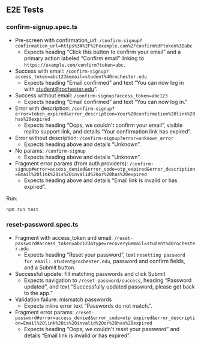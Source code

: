 ## E2E Tests

### confirm-signup.spec.ts
- Pre-screen with confirmation_url: `/confirm-signup?confirmation_url=https%3A%2F%2Fexample.com%2Fconfirm%3Ftoken%3Dabc`
  - Expects heading “Click this button to confirm your email” and a primary action labeled “Confirm email” linking to `https://example.com/confirm?token=abc`.
- Success with email: `/confirm-signup?access_token=abc123&email=student%40rochester.edu`
  - Expects heading “Email confirmed” and text “You can now log in with student@rochester.edu”.
- Success without email: `/confirm-signup?access_token=abc123`
  - Expects heading “Email confirmed” and text “You can now log in.”
- Error with description: `/confirm-signup?error=token_expired&error_description=Your%20confirmation%20link%20has%20expired`
  - Expects heading “Oops, we couldn't confirm your email”, visible mailto support link, and details “Your confirmation link has expired”.
- Error without description: `/confirm-signup?error=unknown_error`
  - Expects heading above and details “Unknown”.
- No params: `/confirm-signup`
  - Expects heading above and details “Unknown”.
- Fragment error params (from auth providers): `/confirm-signup#error=access_denied&error_code=otp_expired&error_description=Email%20link%20is%20invalid%20or%20has%20expired`
  - Expects heading above and details “Email link is invalid or has expired”.

Run:

```bash
npm run test
```


### reset-password.spec.ts
- Fragment with access_token and email: `/reset-password#access_token=abc123&type=recovery&email=student%40rochester.edu`
  - Expects heading “Reset your password”, text `resetting password for email: student@rochester.edu`, password and confirm fields, and a Submit button.
- Successful update: fill matching passwords and click Submit
  - Expects navigation to `/reset-password/success`, heading “Password updated”, and text “Successfully updated password, please get back to the app.”
- Validation failure: mismatch passwords
  - Expects inline error text “Passwords do not match.”.
- Fragment error params: `/reset-password#error=access_denied&error_code=otp_expired&error_description=Email%20link%20is%20invalid%20or%20has%20expired`
  - Expects heading “Oops, we couldn't reset your password” and details “Email link is invalid or has expired”.